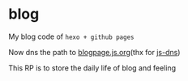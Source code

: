 # blog 
My blog code of `hexo + github pages`

Now dns the path  to  [blogpage.js.org](http://blogpage.js.org)(thx for [js-dns](https://github.com/js-org/dns.js.org))

This RP is to store the daily life of blog and feeling
